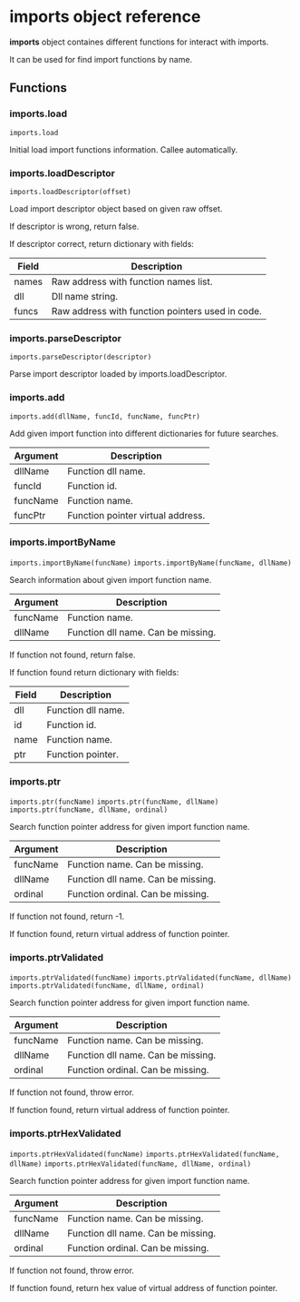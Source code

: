 # **imports** object reference

**imports** object containes different functions for interact with imports.

It can be used for find import functions by name.

## Functions

### imports.load

``imports.load``

Initial load import functions information. Callee automatically.

### imports.loadDescriptor

``imports.loadDescriptor(offset)``

Load import descriptor object based on given raw offset.

If descriptor is wrong, return false.

If descriptor correct, return dictionary with fields:

| Field | Description |
| ----- | ----------- |
| names | Raw address with function names list. |
| dll   | Dll name string. |
| funcs | Raw address with function pointers used in code. |


### imports.parseDescriptor

``imports.parseDescriptor(descriptor)``

Parse import descriptor loaded by imports.loadDescriptor.

### imports.add

``imports.add(dllName, funcId, funcName, funcPtr)``

Add given import function into different dictionaries for future searches.

| Argument  | Description |
| --------  | ----------- |
| dllName   | Function dll name. |
| funcId    | Function id. |
| funcName  | Function name. |
| funcPtr   | Function pointer virtual address. |

### imports.importByName

``imports.importByName(funcName)``
``imports.importByName(funcName, dllName)``

Search information about given import function name.

| Argument  | Description |
| --------  | ----------- |
| funcName  | Function name. |
| dllName   | Function dll name. Can be missing. |

If function not found, return false.

If function found return dictionary with fields:

| Field | Description |
| ----- | ----------- |
| dll   | Function dll name. |
| id    | Function id. |
| name  | Function name. |
| ptr   | Function pointer. |

### imports.ptr

``imports.ptr(funcName)``
``imports.ptr(funcName, dllName)``
``imports.ptr(funcName, dllName, ordinal)``

Search function pointer address for given import function name.

| Argument  | Description |
| --------  | ----------- |
| funcName  | Function name. Can be missing. |
| dllName   | Function dll name. Can be missing. |
| ordinal   | Function ordinal. Can be missing. |

If function not found, return -1.

If function found, return virtual address of function pointer.

### imports.ptrValidated

``imports.ptrValidated(funcName)``
``imports.ptrValidated(funcName, dllName)``
``imports.ptrValidated(funcName, dllName, ordinal)``

Search function pointer address for given import function name.

| Argument  | Description |
| --------  | ----------- |
| funcName  | Function name. Can be missing. |
| dllName   | Function dll name. Can be missing. |
| ordinal   | Function ordinal. Can be missing. |

If function not found, throw error.

If function found, return virtual address of function pointer.

### imports.ptrHexValidated

``imports.ptrHexValidated(funcName)``
``imports.ptrHexValidated(funcName, dllName)``
``imports.ptrHexValidated(funcName, dllName, ordinal)``

Search function pointer address for given import function name.

| Argument  | Description |
| --------  | ----------- |
| funcName  | Function name. Can be missing. |
| dllName   | Function dll name. Can be missing. |
| ordinal   | Function ordinal. Can be missing. |

If function not found, throw error.

If function found, return hex value of virtual address of function pointer.
